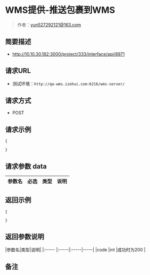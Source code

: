 # WMS提供-推送包裹到WMS

> 作者：yun527292121@163.com

## 简要描述

- http://10.10.30.182:3000/project/333/interface/api/8971

## 请求URL
- 测试环境：`http://qa-wms.izehui.com:6216/wms-server/`
  
## 请求方式
- POST 

## 请求示例 

``` 
{

}
```

## 请求参数 data

|参数名|必选|类型|说明|
|:----    |:---|:----- |-----   |


## 返回示例 

``` 
{
    
}
```

## 返回参数说明 

|参数名|类型|说明|
|:-----  |:-----|:-----|-----|
|code |int   |成功时为200 |

## 备注